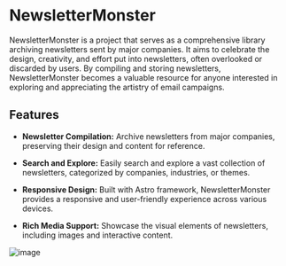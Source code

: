 # NewsletterMonster

NewsletterMonster is a project that serves as a comprehensive library archiving newsletters sent by major companies. It aims to celebrate the design, creativity, and effort put into newsletters, often overlooked or discarded by users. By compiling and storing newsletters, NewsletterMonster becomes a valuable resource for anyone interested in exploring and appreciating the artistry of email campaigns.

## Features

- **Newsletter Compilation:** Archive newsletters from major companies, preserving their design and content for reference.

- **Search and Explore:** Easily search and explore a vast collection of newsletters, categorized by companies, industries, or themes.

- **Responsive Design:** Built with Astro framework, NewsletterMonster provides a responsive and user-friendly experience across various devices.

- **Rich Media Support:** Showcase the visual elements of newsletters, including images and interactive content.


![image](https://github.com/Rogergarciatsa/NewsletterMonster/assets/96830104/dea45bcf-d0b6-4e9b-a63b-a0a98d092c6b)

